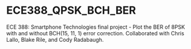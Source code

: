 # ECE388_QPSK_BCH_BER
ECE 388: Smartphone Technologies final project - Plot the BER of 8PSK with and without BCH(15, 11, 1) error correction. Collaborated with Chris Lallo, Blake Rile, and Cody Radabaugh.
